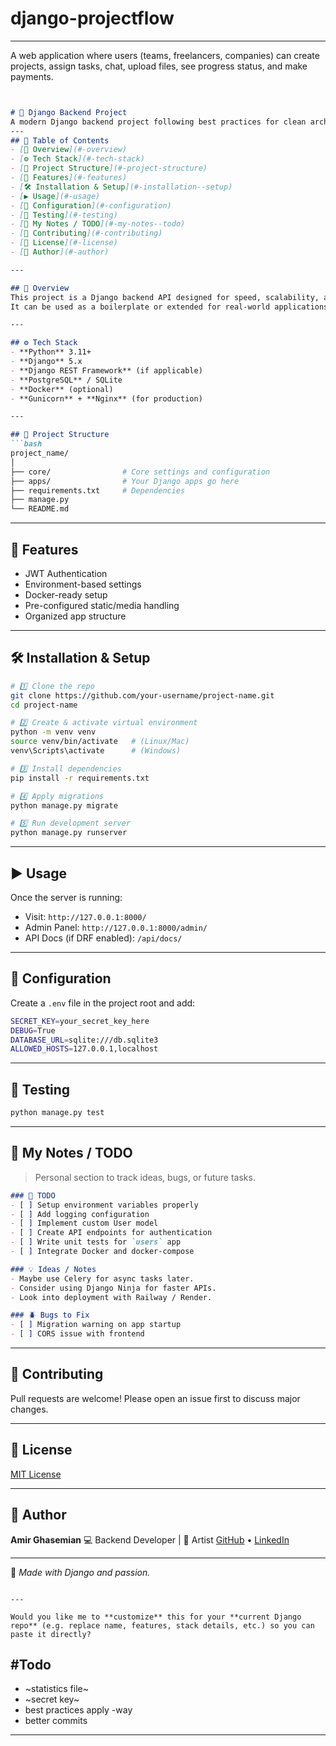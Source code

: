 # django-projectflow
---
A web application where users (teams, freelancers, companies) can create projects, assign tasks, chat, upload files, see progress status, and make payments.

````markdown


# 🐍 Django Backend Project
A modern Django backend project following best practices for clean architecture, scalability, and maintainability.
---
## 📑 Table of Contents
- [🚀 Overview](#-overview)
- [⚙️ Tech Stack](#️-tech-stack)
- [📂 Project Structure](#-project-structure)
- [🧩 Features](#-features)
- [🛠️ Installation & Setup](#️-installation--setup)
- [▶️ Usage](#️-usage)
- [🧰 Configuration](#-configuration)
- [🧪 Testing](#-testing)
- [🧠 My Notes / TODO](#-my-notes--todo)
- [🤝 Contributing](#-contributing)
- [📄 License](#-license)
- [👤 Author](#-author)

---

## 🚀 Overview
This project is a Django backend API designed for speed, scalability, and modularity.  
It can be used as a boilerplate or extended for real-world applications.

---

## ⚙️ Tech Stack
- **Python** 3.11+
- **Django** 5.x
- **Django REST Framework** (if applicable)
- **PostgreSQL** / SQLite
- **Docker** (optional)
- **Gunicorn** + **Nginx** (for production)

---

## 📂 Project Structure
```bash
project_name/
│
├── core/                # Core settings and configuration
├── apps/                # Your Django apps go here
├── requirements.txt     # Dependencies
├── manage.py
└── README.md
````

---

## 🧩 Features

* JWT Authentication
* Environment-based settings
* Docker-ready setup
* Pre-configured static/media handling
* Organized app structure

---

## 🛠️ Installation & Setup

```bash
# 1️⃣ Clone the repo
git clone https://github.com/your-username/project-name.git
cd project-name

# 2️⃣ Create & activate virtual environment
python -m venv venv
source venv/bin/activate   # (Linux/Mac)
venv\Scripts\activate      # (Windows)

# 3️⃣ Install dependencies
pip install -r requirements.txt

# 4️⃣ Apply migrations
python manage.py migrate

# 5️⃣ Run development server
python manage.py runserver
```

---

## ▶️ Usage

Once the server is running:

* Visit: `http://127.0.0.1:8000/`
* Admin Panel: `http://127.0.0.1:8000/admin/`
* API Docs (if DRF enabled): `/api/docs/`

---

## 🧰 Configuration

Create a `.env` file in the project root and add:

```bash
SECRET_KEY=your_secret_key_here
DEBUG=True
DATABASE_URL=sqlite:///db.sqlite3
ALLOWED_HOSTS=127.0.0.1,localhost
```

---

## 🧪 Testing

```bash
python manage.py test
```

---

## 🧠 My Notes / TODO

> Personal section to track ideas, bugs, or future tasks.

```markdown
### 🔧 TODO
- [ ] Setup environment variables properly
- [ ] Add logging configuration
- [ ] Implement custom User model
- [ ] Create API endpoints for authentication
- [ ] Write unit tests for `users` app
- [ ] Integrate Docker and docker-compose

### 💡 Ideas / Notes
- Maybe use Celery for async tasks later.
- Consider using Django Ninja for faster APIs.
- Look into deployment with Railway / Render.

### 🪲 Bugs to Fix
- [ ] Migration warning on app startup
- [ ] CORS issue with frontend
```

---

## 🤝 Contributing

Pull requests are welcome!
Please open an issue first to discuss major changes.

---

## 📄 License

[MIT License](LICENSE)

---

## 👤 Author

**Amir Ghasemian**
💻 Backend Developer | 🎨 Artist
[GitHub](https://github.com/your-username) • [LinkedIn](https://linkedin.com/in/your-profile)

---

🖤 *Made with Django and passion.*

```

---

Would you like me to **customize** this for your **current Django repo** (e.g. replace name, features, stack details, etc.) so you can paste it directly?
```


#Todo
---
- ~statistics file~
- ~secret key~
- best practices apply 
-way 
- better commits 
----

